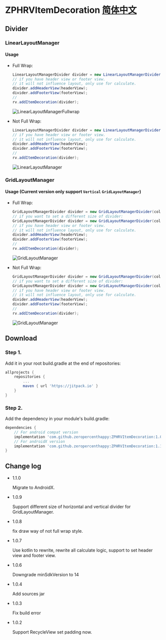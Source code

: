 # ZPHRVItemDecoration [简体中文](https://github.com/zeropercenthappy/ZPHRVItemDecoration/blob/master/README_CN.md)

## Divider

### LinearLayoutManager

#### Usage

- Full Wrap:

  ```java
  LinearLayoutManagerDivider divider = new LinearLayoutManagerDivider(color, dividerWidth);
  // if you have header view or footer view.
  // it will not influence layout, only use for calculate.
  divider.addHeaderView(headerView);
  divider.addFooterView(footerView);
  //
  rv.addItemDecoration(divider);
  ```

  ![LinearLayoutManagerFullwrap](https://github.com/zeropercenthappy/ZPHRVItemDecoration/blob/master/screenshots/LinearLayoutManagerDividerFullWrap.png)

- Not Full Wrap:

  ```java
  LinearLayoutManagerDivider divider = new LinearLayoutManagerDivider(color, dividerWidth, false);
  // if you have header view or footer view.
  // it will not influence layout, only use for calculate.
  divider.addHeaderView(headerView);
  divider.addFooterView(footerView);
  //
  rv.addItemDecoration(divider);
  ```

  ![LinearLayoutManager](https://github.com/zeropercenthappy/ZPHRVItemDecoration/blob/master/screenshots/LinearLayoutManagerDivider.png)

### GridLayoutManager

#### Usage (Current version only support `Vertical` `GridLayoutManager`)

- Full Wrap:

  ```java
  GridLayoutManagerDivider divider = new GridLayoutManagerDivider(color, dividerWidth, true);
  // if you want to set a different size of divider:
  GridLayoutManagerDivider divider = new GridLayoutManagerDivider(color, horizontalDividerHeight, horizontalDividerHeight, true);
  // if you have header view or footer view.
  // it will not influence layout, only use for calculate.
  divider.addHeaderView(headerView);
  divider.addFooterView(footerView);
  //
  rv.addItemDecoration(divider);
  ```

  ![GridLayoutManager](https://github.com/zeropercenthappy/ZPHRVItemDecoration/blob/master/screenshots/GridLayoutManagerDividerFullWrap.png)

- Not Full Wrap:

  ```java
  GridLayoutManagerDivider divider = new GridLayoutManagerDivider(color, dividerWidth, false);
  // if you want to set a different size of divider:
  GridLayoutManagerDivider divider = new GridLayoutManagerDivider(color, horizontalDividerHeight, verticalDividerWidth, false);
  // if you have header view or footer view.
  // it will not influence layout, only use for calculate.
  divider.addHeaderView(headerView);
  divider.addFooterView(footerView);
  //
  rv.addItemDecoration(divider);
  ```

  ![GridLayoutManager](https://github.com/zeropercenthappy/ZPHRVItemDecoration/blob/master/screenshots/GridLayoutManagerDivider.png)

## Download

### Step 1.

Add it in your root build.gradle at the end of repositories:

```groovy
allprojects {
	repositories {
		...
		maven { url 'https://jitpack.io' }
	}
}
```

### Step 2.

Add the dependency in your module's build.gradle:

```groovy
dependencies {
    // For android compat version
    implementation 'com.github.zeropercenthappy:ZPHRVItemDecoration:1.0.9'
    // For androidX version
    implementation 'com.github.zeropercenthappy:ZPHRVItemDecoration:1.1.0'
}
```

## Change log

- 1.1.0

  Migrate to AndroidX.

- 1.0.9

  Support different size of horizontal and vertical divider for GridLayoutManager.

- 1.0.8

  fix draw way of not full wrap style.

- 1.0.7

  Use kotlin to rewrite, rewrite all calculate logic, support to set header view and footer view.

- 1.0.6

  Downgrade minSdkVersion to 14

- 1.0.4

  Add sources jar

- 1.0.3

  Fix build error

- 1.0.2

  Support RecycleView set padding now.

